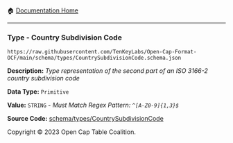 :house: [Documentation Home](../../../README.md)

---

### Type - Country Subdivision Code

`https://raw.githubusercontent.com/TenKeyLabs/Open-Cap-Format-OCF/main/schema/types/CountrySubdivisionCode.schema.json`

**Description:** _Type representation of the second part of an ISO 3166-2 country subdivision code_

**Data Type:** `Primitive`

**Value:** `STRING` - _Must Match Regex Pattern: `^[A-Z0-9]{1,3}$`_

**Source Code:** [schema/types/CountrySubdivisionCode](../../../../schema/types/CountrySubdivisionCode.schema.json)

Copyright © 2023 Open Cap Table Coalition.
